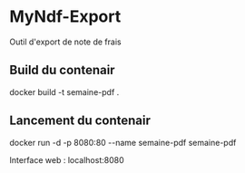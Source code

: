 # MyNdf-Export
Outil d'export de note de frais

## Build du contenair
docker build -t semaine-pdf .

## Lancement du contenair
docker run -d -p 8080:80 --name semaine-pdf semaine-pdf

Interface web : localhost:8080
